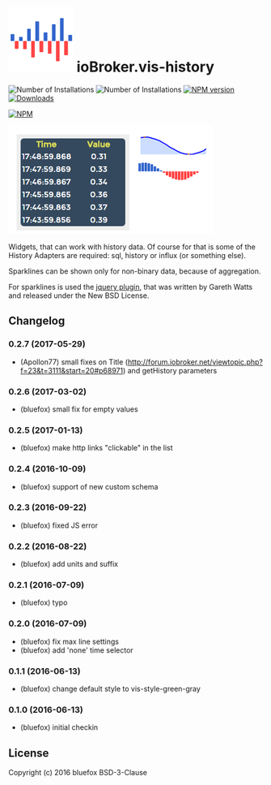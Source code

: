 ![Logo](admin/vis-history.png)
ioBroker.vis-history
============
![Number of Installations](http://iobroker.live/badges/vis-history-installed.svg) ![Number of Installations](http://iobroker.live/badges/vis-history-stable.svg) [![NPM version](http://img.shields.io/npm/v/iobroker.vis-history.svg)](https://www.npmjs.com/package/iobroker.vis-history)
[![Downloads](https://img.shields.io/npm/dm/iobroker.vis-history.svg)](https://www.npmjs.com/package/iobroker.vis-history)

[![NPM](https://nodei.co/npm/iobroker.vis-history.png?downloads=true)](https://nodei.co/npm/iobroker.vis-history/)


![Screenshot](img/widgets.png)

Widgets, that can work with history data. Of course for that is some of the History Adapters are required: sql, history or influx (or something else).

Sparklines can be shown only for non-binary data, because of aggregation.

For sparklines is used the [jquery plugin](http://omnipotent.net/jquery.sparkline/), that was written by Gareth Watts and released under the New BSD License.

## Changelog

### 0.2.7 (2017-05-29)
- (Apollon77) small fixes on Title (http://forum.iobroker.net/viewtopic.php?f=23&t=3111&start=20#p68971) and getHistory parameters

### 0.2.6 (2017-03-02)
- (bluefox) small fix for empty values

### 0.2.5 (2017-01-13)
- (bluefox) make http links "clickable" in the list

### 0.2.4 (2016-10-09)
- (bluefox) support of new custom schema

### 0.2.3 (2016-09-22)
- (bluefox) fixed JS error

### 0.2.2 (2016-08-22)
- (bluefox) add units and suffix

### 0.2.1 (2016-07-09)
- (bluefox) typo

### 0.2.0 (2016-07-09)
- (bluefox) fix max line settings
- (bluefox) add 'none' time selector

### 0.1.1 (2016-06-13)
- (bluefox) change default style to vis-style-green-gray

### 0.1.0 (2016-06-13)
- (bluefox) initial checkin

## License
 Copyright (c) 2016 bluefox
 BSD-3-Clause
